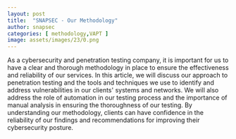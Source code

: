 ```yaml
---
layout: post
title:  "SNAPSEC - Our Methodology"
author: snapsec
categories: [ methodology,VAPT ]
image: assets/images/23/0.png
---
```



As a cybersecurity and penetration testing company, it is important for us to have a clear and thorough methodology in place to ensure the effectiveness and reliability of our services. In this article, we will discuss our approach to penetration testing and the tools and techniques we use to identify and address vulnerabilities in our clients' systems and networks. We will also address the role of automation in our testing process and the importance of manual analysis in ensuring the thoroughness of our testing. By understanding our methodology, clients can have confidence in the reliability of our findings and recommendations for improving their cybersecurity posture.




